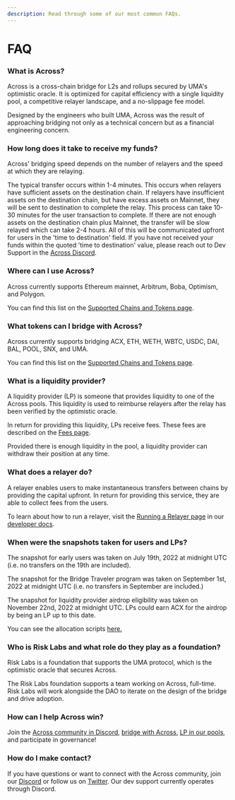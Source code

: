```yaml
---
description: Read through some of our most common FAQs.
---
```


# FAQ

### What is Across?

Across is a cross-chain bridge for L2s and rollups secured by UMA's optimistic oracle. It is optimized for capital efficiency with a single liquidity pool, a competitive relayer landscape, and a no-slippage fee model.

Designed by the engineers who built UMA, Across was the result of approaching bridging not only as a technical concern but as a financial engineering concern.

### How long does it take to receive my funds?

Across' bridging speed depends on the number of relayers and the speed at which they are relaying.

The typical transfer occurs within 1-4 minutes. This occurs when relayers have sufficient assets on the destination chain.  If relayers have insufficient assets on the destination chain, but have excess assets on Mainnet, they will be sent to destination to complete the relay.  This process can take 10-30 minutes for the user transaction to complete.  If there are not enough assets on the destination chain plus Mainnet, the transfer will be slow relayed which can take 2-4 hours.  All of this will be communicated upfront for users in the 'time to destination' field.  If you have not received your funds within the quoted 'time to destination' value, please reach out to Dev Support in the [Across Discord](http://discord.across.to/).&#x20;

### Where can I use Across?

Across currently supports Ethereum mainnet, Arbitrum, Boba, Optimism, and Polygon.

You can find this list on the [Supported Chains and Tokens page](https://docs.across.to/how-across-works/supported-chains-and-tokens).

### What tokens can I bridge with Across?

Across currently supports bridging ACX, ETH, WETH, WBTC, USDC, DAI, BAL, POOL, SNX, and UMA.

You can find this list on the [Supported Chains and Tokens page](https://docs.across.to/how-across-works/supported-chains-and-tokens).

### What is a liquidity provider?

A liquidity provider (LP) is someone that provides liquidity to one of the Across pools. This liquidity is used to reimburse relayers after the relay has been verified by the optimistic oracle.&#x20;

In return for providing this liquidity, LPs receive fees. These fees are described on the [Fees page](https://docs.across.to/how-across-works/fees).

Provided there is enough liquidity in the pool, a liquidity provider can withdraw their position at any time.

### What does a relayer do?

A relayer enables users to make instantaneous transfers between chains by providing the capital upfront. In return for providing this service, they are able to collect fees from the users.

To learn about how to run a relayer, visit the [Running a Relayer page](https://docs.across.to/v/developer-docs/developers/running-a-relayer) in our [developer docs](https://docs.across.to/v/developer-docs).&#x20;

### **When were the snapshots taken for users and LPs?**

The snapshot for early users was taken on July 19th, 2022 at midnight UTC (i.e. no transfers on the 19th are included).

The snapshot for the Bridge Traveler program was taken on September 1st, 2022 at midnight UTC (i.e. no transfers in September are included.)

The snapshot for liquidity provider airdrop eligibility was taken on November 22nd, 2022 at midnight UTC. LPs could earn ACX for the airdrop by being an LP up to this date.&#x20;

You can see the allocation scripts [here.](https://github.com/across-protocol/acx-drop)

### **Who is Risk Labs and what role do they play as a foundation?**

Risk Labs is a foundation that supports the UMA protocol, which is the optimistic oracle that secures Across.

The Risk Labs foundation supports a team working on Across, full-time. Risk Labs will work alongside the DAO to iterate on the design of the bridge and drive adoption.

### **How can I help Across win?**

Join the [Across community in Discord](https://discord.across.to), [bridge with Across](https://across.to/), [LP in our pools](https://across.to/pool), and participate in governance!

### How do I make contact?

If you have questions or want to connect with the Across community, join our [Discord](https://discord.across.to) or follow us on [Twitter](https://twitter.com/AcrossProtocol). Our dev support currently operates through Discord.&#x20;
